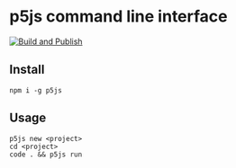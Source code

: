 # p5js command line interface

[![Build and Publish](https://github.com/archtaurus/p5js-cli/actions/workflows/publish.yml/badge.svg)](https://github.com/archtaurus/p5js-cli/actions/workflows/publish.yml)

## Install

``` shell
npm i -g p5js
```

## Usage

``` shell
p5js new <project>
cd <project>
code . && p5js run
```
